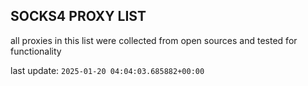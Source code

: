 ## SOCKS4 PROXY LIST

all proxies in this list were collected from open sources and tested for functionality

last update: `2025-01-20 04:04:03.685882+00:00`